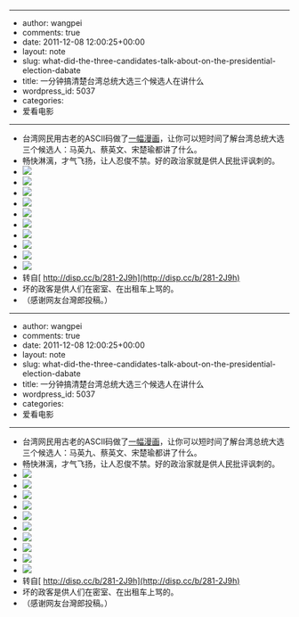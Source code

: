 - --
- author: wangpei
- comments: true
- date: 2011-12-08 12:00:25+00:00
- layout: note
- slug: what-did-the-three-candidates-talk-about-on-the-presidential-election-dabate
- title: 一分钟搞清楚台湾总统大选三个候选人在讲什么
- wordpress_id: 5037
- categories:
- 爱看电影
- --
- 台湾网民用古老的ASCII码做了[一幅漫画](http://disp.cc/b/281-2J9h)，让你可以短时间了解台湾总统大选三个候选人：马英九、蔡英文、宋楚瑜都讲了什么。
- 畅快淋漓，才气飞扬，让人忍俊不禁。好的政治家就是供人民批评讽刺的。
- ![](http://media.tumblr.com/tumblr_lvx6m23LUb1qz6vj8.png)
- ![](http://media.tumblr.com/tumblr_lvx6mhW7SU1qz6vj8.png)
- ![](http://media.tumblr.com/tumblr_lvx6mvSIJe1qz6vj8.png)
- ![](http://media.tumblr.com/tumblr_lvx6naWxXO1qz6vj8.png)
- ![](http://media.tumblr.com/tumblr_lvx6npOhxW1qz6vj8.png)
- ![](http://media.tumblr.com/tumblr_lvx6o8XDLH1qz6vj8.png)
- ![](http://media.tumblr.com/tumblr_lvx6oq4T2i1qz6vj8.png)
- ![](http://media.tumblr.com/tumblr_lvx6p1rcSK1qz6vj8.png)
- ![](http://media.tumblr.com/tumblr_lvx6pjCx7e1qz6vj8.png)
- ![](http://media.tumblr.com/tumblr_lvx6pvUXY81qz6vj8.png)
- 转自[ http://disp.cc/b/281-2J9h](http://disp.cc/b/281-2J9h)
- 坏的政客是供人们在密室、在出租车上骂的。
- （感谢网友台灣郎投稿。）
- --
- author: wangpei
- comments: true
- date: 2011-12-08 12:00:25+00:00
- layout: note
- slug: what-did-the-three-candidates-talk-about-on-the-presidential-election-dabate
- title: 一分钟搞清楚台湾总统大选三个候选人在讲什么
- wordpress_id: 5037
- categories:
- 爱看电影
- --
- 台湾网民用古老的ASCII码做了[一幅漫画](http://disp.cc/b/281-2J9h)，让你可以短时间了解台湾总统大选三个候选人：马英九、蔡英文、宋楚瑜都讲了什么。
- 畅快淋漓，才气飞扬，让人忍俊不禁。好的政治家就是供人民批评讽刺的。
- ![](http://media.tumblr.com/tumblr_lvx6m23LUb1qz6vj8.png)
- ![](http://media.tumblr.com/tumblr_lvx6mhW7SU1qz6vj8.png)
- ![](http://media.tumblr.com/tumblr_lvx6mvSIJe1qz6vj8.png)
- ![](http://media.tumblr.com/tumblr_lvx6naWxXO1qz6vj8.png)
- ![](http://media.tumblr.com/tumblr_lvx6npOhxW1qz6vj8.png)
- ![](http://media.tumblr.com/tumblr_lvx6o8XDLH1qz6vj8.png)
- ![](http://media.tumblr.com/tumblr_lvx6oq4T2i1qz6vj8.png)
- ![](http://media.tumblr.com/tumblr_lvx6p1rcSK1qz6vj8.png)
- ![](http://media.tumblr.com/tumblr_lvx6pjCx7e1qz6vj8.png)
- ![](http://media.tumblr.com/tumblr_lvx6pvUXY81qz6vj8.png)
- 转自[ http://disp.cc/b/281-2J9h](http://disp.cc/b/281-2J9h)
- 坏的政客是供人们在密室、在出租车上骂的。
- （感谢网友台灣郎投稿。）
